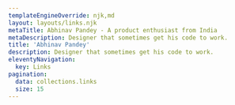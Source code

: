 ```yaml
---
templateEngineOverride: njk,md
layout: layouts/links.njk
metaTitle: Abhinav Pandey - A product enthusiast from India
metaDescription: Designer that sometimes get his code to work.
title: 'Abhinav Pandey'
description: Designer that sometimes get his code to work.
eleventyNavigation:
  key: Links
pagination:
  data: collections.links
  size: 15
---
```


